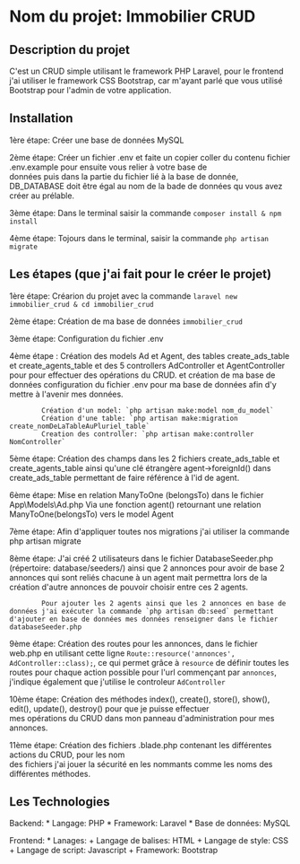 # Nom du projet: Immobilier CRUD

## Description du projet
C'est un CRUD simple utilisant le framework PHP Laravel, pour le frontend j'ai utiliser le framework CSS Bootstrap, car m'ayant parlé que vous utilisé Bootstrap pour l'admin de votre application.

## Installation
1ère étape: Créer une base de données MySQL

2ème étape: Créer un fichier .env et faite un copier coller du contenu fichier .env.example pour ensuite vous relier à votre base de   
            données puis dans la partie du fichier lié à la base de donnée, DB_DATABASE doit être égal au nom de la bade de données 
            qu vous avez créer au prélable.

3ème étape: Dans le terminal saisir la commande `composer install & npm install`

4ème étape: Tojours dans le terminal, saisir la commande `php artisan migrate`

## Les étapes (que j'ai fait pour le créer le projet)
1ère étape: Créarion du projet avec la commande `laravel new immobilier_crud & cd immobilier_crud`

2ème étape: Création de ma base de données `immobilier_crud`

3ème étape: Configuration du fichier .env

4ème étape : Création des models Ad et Agent, des tables create_ads_table et create_agents_table et des 5
              controllers AdController et AgentController pour pour effectuer des opérations du CRUD. et création de ma base de données
              configuration du fichier .env pour ma base de données afin d'y mettre à l'avenir mes données.

            Création d'un model: `php artisan make:model nom_du_model`
            Création d'une table: `php artisan make:migration create_nomDeLaTableAuPluriel_table`
            Creation des controller: `php artisan make:controller NomController`

5ème étape: Création des champs dans les 2 fichiers create_ads_table et create_agents_table ainsi qu'une
            clé étrangère agent->foreignId() dans create_ads_table permettant de faire référence à l'id de agent.

6ème étape: Mise en relation ManyToOne (belongsTo) dans le fichier App\Models\Ad.php
            Via une fonction agent() retournant une relation ManyToOne(belongsTo) vers le model Agent

7ème étape: Afin d'appliquer toutes nos migrations j'ai utiliser la commande php artisan migrate

8ème étape: J'ai créé 2 utilisateurs dans le fichier DatabaseSeeder.php (répertoire: database/seeders/) ainsi que 2 annonces pour avoir
            de base 2 annonces qui sont reliés chacune à un agent mait permettra lors de la création d'autre annonces de pouvoir choisir entre ces 2 agents.

            Pour ajouter les 2 agents ainsi que les 2 annonces en base de données j'ai exécuter la commande `php artisan db:seed` permettant d'ajouter en base de données mes données renseigner dans le fichier databaseSeeder.php

9ème étape: Création des routes pour les annonces, dans le fichier web.php en utilisant cette ligne `Route::resource('annonces', AdController::class);`, ce qui permet grâce à `resource` de définir toutes les routes pour chaque action possible pour l'url commençant par `annonces`, j'indique également que j'utilise le controleur `AdController`

10ème étape: Création des méthodes index(), create(), store(), show(), edit(), update(), destroy() pour que je puisse effectuer        
mes opérations du CRUD dans mon panneau d'administration pour mes annonces.

11ème étape: Création des fichiers .blade.php contenant les différentes actions du CRUD, pour les nom        
            des fichiers j'ai jouer la sécurité en les nommants comme les noms des différentes méthodes.

## Les Technologies

Backend:
    * Langage: PHP
    * Framework: Laravel
    * Base de données: MySQL

Frontend:
    * Lanages:
    + Langage de balises: HTML
    + Langage de style: CSS
    + Langage de script: Javascript
    + Framework: Bootstrap